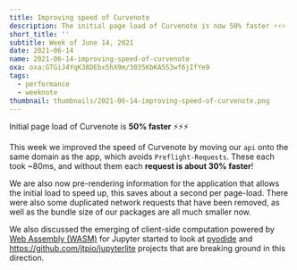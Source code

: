 ```yaml
---
title: Improving speed of Curvenote
description: The initial page load of Curvenote is now 50% faster ⚡⚡⚡
short_title: ''
subtitle: Week of June 14, 2021
date: 2021-06-14
name: 2021-06-14-improving-speed-of-curvenote
oxa: oxa:GTGiJ4YqK38DEbx5hX9m/3035KbKA5S3wf6jIfYe9
tags:
  - performance
  - weeknote
thumbnail: thumbnails/2021-06-14-improving-speed-of-curvenote.png
---
```


Initial page load of Curvenote is **50% faster** ⚡⚡⚡

This week we improved the speed of Curvenote by moving our `api` onto the same domain as the app, which avoids `Preflight-Requests`. These each took \~80ms, and without them each **request is about 30% faster**!

We are also now pre-rendering information for the application that allows the initial load to speed up, this saves about a second per page-load. There were also some duplicated network requests that have been removed, as well as the bundle size of our packages are all much smaller now.

We also discussed the emerging of client-side computation powered by [Web Assembly (WASM)](https://webassembly.org/) for Jupyter started to look at [pyodide](https://github.com/pyodide/pyodide) and <https://github.com/jtpio/jupyterlite> projects that are breaking ground in this direction.
